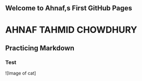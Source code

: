 ## Welcome to Ahnaf,s First GitHub Pages

# AHNAF TAHMID CHOWDHURY
## Practicing Markdown
### Test

![Image of cat]
